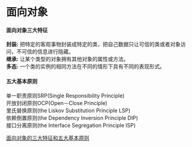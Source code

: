 # 面向对象

#### 面向对象三大特征

**封装:** 把特定的客观事物封装成特定的类，把自己数据只让可信的类或者对象访问，不可信的信息进行隐藏。</br>
**继承:** 让某个类型的对象拥有其他对象的属性或方法。</br>
**多态:** 一个类的实例的相同方法在不同的情形下具有不同的表现形式。

#### 五大基本原则

单一职责原则SRP(Single Responsibility Principle)</br>
开放封闭原则OCP(Open－Close Principle)</br>
里氏替换原则(the Liskov Substitution Principle LSP)</br>
依赖倒置原则(the Dependency Inversion Principle DIP)</br>
接口分离原则(the Interface Segregation Principle ISP)

[面向对象的三大特征和五大基本原则](http://itommy.iteye.com/blog/2284982)

